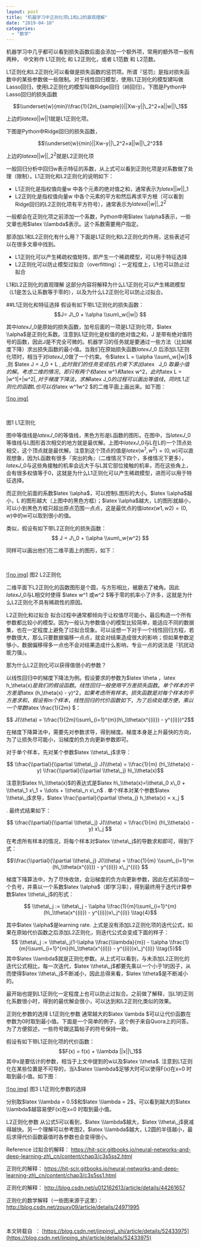 ```yaml
---
layout: post
title: "机器学习中正则化项L1和L2的直观理解"
date: "2019-04-10"
categories: 
  - "数学"
---
```


机器学习中几乎都可以看到损失函数后面会添加一个额外项，常用的额外项一般有两种， 中文称作 L1正则化 和 L2正则化，或者 L1范数 和 L2范数。

L1正则化和L2正则化可以看做是损失函数的惩罚项。所谓『惩罚』是指对损失函数中的某些参数做一些限制。对于线性回归模型，使用L1正则化的模型建叫做Lasso回归，使用L2正则化的模型叫做Ridge回归（岭回归）。下图是Python中Lasso回归的损失函数

$$\\underset{w}{min}\\frac{1}{2n\_{sample}}||Xw-y||\_2^2+a||w||\_1$$

上边的$latex a||w||1$就是L1正则化项。

下图是Python中Ridge回归的损失函数，

$$\\underset{w}{min}||Xw-y||\_2^2+a||w||\_2^2$$

上边的$latex a||w||\_2^2$就是L2正则化项

一般回归分析中回归w表示特征的系数，从上式可以看到正则化项是对系数做了处理（限制）。L1正则化和L2正则化的说明如下：

- L1正则化是指权值向量w 中各个元素的绝对值之和，通常表示为$latex ||w||\_1$​
- L2正则化是指权值向量w 中各个元素的平方和然后再求平方根（可以看到Ridge回归的L2正则化项有平方符号），通常表示为$latex a||w||\_2^2$ ​

一般都会在正则化项之前添加一个系数，Python中用$latex \\alpha$表示，一些文章也用$latex \\lambda$表示。这个系数需要用户指定。

那添加L1和L2正则化有什么用？下面是L1正则化和L2正则化的作用，这些表述可以在很多文章中找到。

- L1正则化可以产生稀疏权值矩阵，即产生一个稀疏模型，可以用于特征选择
- L2正则化可以防止模型过拟合（overfitting）；一定程度上，L1也可以防止过拟合

L1和L2正则化的直观理解 这部分内容将解释为什么L1正则化可以产生稀疏模型（L1是怎么让系数等于零的），以及为什么L2正则化可以防止过拟合。

##L1正则化和特征选择 假设有如下带L1正则化的损失函数： $$J= J\_0 + \\alpha \\sum\_w{|w|} $$

其中$latex J\_0$是原始的损失函数，加号后面的一项是L1正则化项，$latex \\alpha$是正则化系数。注意到L1正则化是权值的绝对值之和，J 是带有绝对值符号的函数，因此J是不完全可微的。机器学习的任务就是要通过一些方法（比如梯度下降）求出损失函数的最小值。当我们在原始损失函数$latex J\_0$ 后添加L1正则化项时，相当于对$latex J\_0$做了一个约束。令$latex L = \\alpha \\sum\_w{|w|}$ ,则 $latex J = J\_0 + L $,此时我们的任务变成在L约束下求出$latex   J\_0 $取最小值的解。考虑二维的情况，即只有两个权$latex w^1$和$latex w^2$，此时$latex L = |w^1|+|w^2|$,对于梯度下降法，求解$latex J\_0$的过程可以画出等值线，同时L1正则化的函数L也可以在$latex w^1w^2 $的二维平面上画出来。如下图：

[![no img]](http://127.0.0.1/wp-content/uploads/2019/04/20160904184428459.png)

 

图1 L1正则化

图中等值线是$latex J\_0$的等值线，黑色方形是L函数的图形。在图中，当$latex J\_0$等值线与L图形首次相交的地方就是最优解。上图中$latex J\_0$与L在L的一个顶点处相交，这个顶点就是最优解。注意到这个顶点的值是$latex (w^1, w^2) = (0, w)$可以直观想象，因为L函数有很多『突出的角』（二维情况下四个，多维情况下更多），$latex J\_0$与这些角接触的机率会远大于与L其它部位接触的机率，而在这些角上，会有很多权值等于0，这就是为什么L1正则化可以产生稀疏模型，进而可以用于特征选择。

而正则化前面的系数$latex \\alpha$，可以控制L图形的大小。$latex \\alpha$越小，L 的图形越大（上图中的黑色方框）；$latex \\alpha$越大，L的图形就越小，可以小到黑色方框只超出原点范围一点点，这是最优点的值$latex (w1,w2)=(0,w)$中的w可以取到很小的值。

类似，假设有如下带L2正则化的损失函数： $$ J = J\_0 + \\alpha \\sum\_w{w^2} $$

同样可以画出他们在二维平面上的图形，如下：

 

[![no img]](http://127.0.0.1/?attachment_id=2338) 图2 L2正则化

二维平面下L2正则化的函数图形是个圆，与方形相比，被磨去了棱角。因此$latex J\_0$与L相交时使得 $latex w^1 或w^2 $等于零的机率小了许多，这就是为什么L2正则化不具有稀疏性的原因。

L2正则化和过拟合 拟合过程中通常都倾向于让权值尽可能小，最后构造一个所有参数都比较小的模型。因为一般认为参数值小的模型比较简单，能适应不同的数据集，也在一定程度上避免了过拟合现象。可以设想一下对于一个线性回归方程，若参数很大，那么只要数据偏移一点点，就会对结果造成很大的影响；但如果参数足够小，数据偏移得多一点也不会对结果造成什么影响，专业一点的说法是『抗扰动能力强』。

那为什么L2正则化可以获得值很小的参数？

以线性回归中的梯度下降法为例。假设要求的参数为$latex \\theta $，$latex h\_\\theta(x)$是我们的假设函数。线性回归一般使用平方差损失函数。单个样本的平方差是$latex (h\_\\theta(x) - y)^2$，如果考虑所有样本，损失函数是对每个样本的平方差求和，假设有m个样本，线性回归的代价函数如下，为了后续处理方便，乘以一个常数$latex \\frac{1}{2m} $：

$$ J(\\theta) = \\frac{1}{2m}\\sum\_{i=1}^{m}(h\_\\theta(x^{(i)}) - y^{(i)})^2$$

在梯度下降算法中，需要先对参数求导，得到梯度。梯度本身是上升最快的方向，为了让损失尽可能小，沿梯度的负方向更新参数即可。

对于单个样本，先对某个参数$latex \\theta\_j$求导：

$$ \\frac{\\partial}{\\partial \\theta\_j} J(\\theta) = \\frac{1}{m} (h\_\\theta(x) - y) \\frac{\\partial}{\\partial \\theta\_j} h\_\\theta(x)$$

注意到$latex h\_\\theta(x)$的表达式是$latex h\_\\theta(x)=\\theta\_0 x\_0 + \\theta\_1 x\_1 + \\dots + \\theta\_n x\_n$ . 单个样本对某个参数$latex \\theta\_j$求导，$latex \\frac{\\partial}{\\partial \\theta\_j} h\_\\theta(x) = x\_j $

. 最终式结果如下：

$$ \\frac{\\partial}{\\partial \\theta\_j} J(\\theta) = \\frac{1}{m} (h\_\\theta(x) - y) x\_j $$

在考虑所有样本的情况，将每个样本对$latex \\theta\_j$的导数求和即可，得到下式：

$$\\frac{\\partial}{\\partial \\theta\_j} J(\\theta) = \\frac{1}{m} \\sum\_{i=1}^m (h\_\\theta(x^{(i)}) - y^{(i)}) x\_j^{(i)} $$

梯度下降算法中，为了尽快收敛，会沿梯度的负方向更新参数，因此在式前添加一个负号，并乘以一个系数$latex \\alpha$（即学习率），得到最终用于迭代计算参数$latex \\theta\_j$的形式：

$$ \\theta\_j := \\theta\_j - \\alpha \\frac{1}{m}\\sum\_{i=1}^{m}(h\_\\theta(x^{(i)}) - y^{(i)})x\_j^{(i)} \\tag{4}$$

其中$latex \\alpha$是learning rate. 上式是没有添加L2正则化项的迭代公式，如果在原始代价函数之后添加L2正则化，则迭代公式会变成下面的样子： $$ \\theta\_j := \\theta\_j(1-\\alpha \\frac{\\lambda}{m}) - \\alpha \\frac{1}{m}\\sum\_{i=1}^{m}(h\_\\theta(x^{(i)}) - y^{(i)})x\_j^{(i)} \\tag{5}$$ 其中$latex \\lambda$就是正则化参数。从上式可以看到，与未添加L2正则化的迭代公式相比，每一次迭代，$latex \\theta\_j$都要先乘以一个小于1的因子，从而使得$latex \\theta\_j$不断减小，因此总得来看，$latex \\theta$是不断减小的。

最开始也提到L1正则化一定程度上也可以防止过拟合。之前做了解释，当L1的正则化系数很小时，得到的最优解会很小，可以达到和L2正则化类似的效果。

正则化参数的选择 L1正则化参数 通常越大的$latex \\lambda $可以让代价函数在参数为0时取到最小值。下面是一个简单的例子，这个例子来自Quora上的问答。为了方便叙述，一些符号跟这篇帖子的符号保持一致。

假设有如下带L1正则化项的代价函数： $$F(x) = f(x) + \\lambda ||x||\_1$$ 其中x是要估计的参数，相当于上文中提到的w以及$latex \\theta$. 注意到L1正则化在某些位置是不可导的，当λ$latex \\lambda$足够大时可以使得F(x)在x=0 时取到最小值。如下图：

[![no img]](http://127.0.0.1/?attachment_id=2339) 图3 L1正则化参数的选择

分别取$latex \\lambda = 0.5$和$latex \\lambda = 2$，可以看到越大的$latex \\lambda$越容易使F(x)在x=0 时取到最小值。

L2正则化参数 从公式5可以看到，$latex \\lambda$越大，$latex \\theta\_j$衰减得越快。另一个理解可以参考图2，$latex \\lambda$越大，L2圆的半径越小，最后求得代价函数最值时各参数也会变得很小。

Reference 过拟合的解释： https://hit-scir.gitbooks.io/neural-networks-and-deep-learning-zh\_cn/content/chap3/c3s5ss2.html

正则化的解释： https://hit-scir.gitbooks.io/neural-networks-and-deep-learning-zh\_cn/content/chap3/c3s5ss1.html

正则化的解释： http://blog.csdn.net/u012162613/article/details/44261657

正则化的数学解释（一些图来源于这里）： http://blog.csdn.net/zouxy09/article/details/24971995

 

本文转载自  ： [https://blog.csdn.net/jinping\_shi/article/details/52433975](https://blog.csdn.net/jinping_shi/article/details/52433975)
